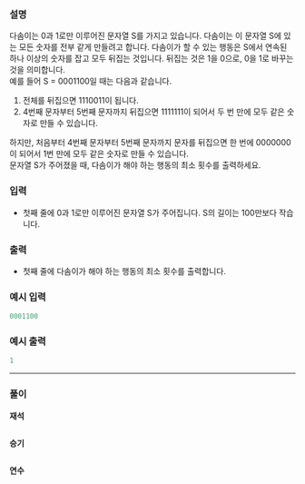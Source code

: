 ### **설명**
다솜이는 0과 1로만 이루어진 문자열 S를 가지고 있습니다.
다솜이는 이 문자열 S에 있는 모든 숫자를 전부 같게 만들려고 합니다.
다솜이가 할 수 있는 행동은 S에서 연속된 하나 이상의 숫자를 잡고 모두 뒤집는 것입니다.
뒤집는 것은 1을 0으로, 0을 1로 바꾸는 것을 의미합니다. </br>
예를 들어 S = 0001100일 때는 다음과 같습니다. </br>
1. 전체를 뒤집으면 1110011이 됩니다.
2. 4번째 문자부터 5번째 문자까지 뒤집으면 1111111이 되어서 두 번 만에 모두 같은 숫자로 만들 수 있습니다.

하지만, 처음부터 4번째 문자부터 5번째 문자까지 문자를 뒤집으면 한 번에 0000000이 되어서 1번 만에 모두 같은 숫자로 만들 수 있습니다. </br>
문자열 S가 주어졌을 때, 다솜이가 해야 하는 행동의 최소 횟수를 출력하세요.

### **입력**

- 첫째 줄에 0과 1로만 이루어진 문자열 S가 주어집니다. S의 길이는 100만보다 작습니다.

### **출력**

- 첫째 줄에 다솜이가 해야 하는 행동의 최소 횟수를 출력합니다.

### **예시 입력**

```java
0001100
```

### **예시 출력**

```java
1
```

---

### **풀이**

**재석**

```python

```

**승기**

```python

```

**연수**

```python

```

